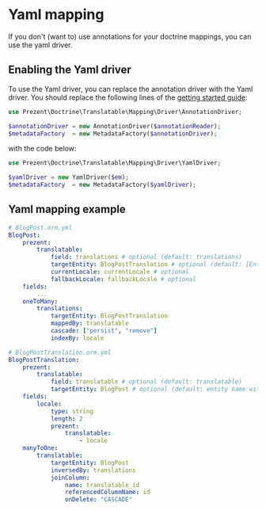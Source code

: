 Yaml mapping
============

If you don't (want to) use annotations for your doctrine mappings, you can use the yaml driver.

## Enabling the Yaml driver

To use the Yaml driver, you can replace the annotation driver with the Yaml driver.
 You should replace the following lines of the [getting started guide](getting-started.md):

```php
use Prezent\Doctrine\Translatable\Mapping\Driver\AnnotationDriver;

$annotationDriver = new AnnotationDriver($annotationReader);
$metadataFactory  = new MetadataFactory($annotationDriver);
```

with the code below:

```php
use Prezent\Doctrine\Translatable\Mapping\Driver\YamlDriver;

$yamlDriver = new YamlDriver($em);
$metadataFactory  = new MetadataFactory($yamlDriver);
```

## Yaml mapping example

```yaml
# BlogPost.orm.yml
BlogPost:
    prezent:
        translatable:
            field: translations # optional (default: translations)
            targetEntity: BlogPostTranslation # optional (default: [EntityName]Translation)
            currentLocale: currentLocale # optional
            fallbackLocale: fallbackLocale # optional
    fields:
        ...
    oneToMany:
        translations:
            targetEntity: BlogPostTranslation
            mappedBy: translatable
            cascade: ["persist", "remove"]
            indexBy: locale
```

```yaml
# BlogPostTranslation.orm.yml
BlogPostTranslation:
    prezent:
        translatable:
            field: translatable # optional (default: translatable)
            targetEntity: BlogPost # optional (default: entity name without "Translation" suffix)
    fields:
        locale:
            type: string
            length: 2
            prezent:
                translatable:
                    - locale
    manyToOne:
        translatable:
            targetEntity: BlogPost
            inversedBy: translations
            joinColumn:
                name: translatable_id
                referencedColumnName: id
                onDelete: "CASCADE"
```

